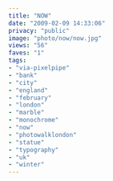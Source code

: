 ```yaml
---
title: "NOW"
date: "2009-02-09 14:33:06"
privacy: "public"
image: "photo/now/now.jpg"
views: "56"
faves: "1"
tags:
- "via-pixelpipe"
- "bank"
- "city"
- "england"
- "february"
- "london"
- "marble"
- "monochrome"
- "now"
- "photowalklondon"
- "statue"
- "typography"
- "uk"
- "winter"
---
```

<a href="/photos/2009/02/09/now"></a>
